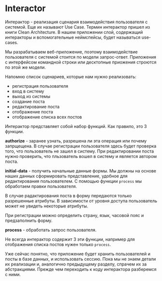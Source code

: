 # Interactor

Интерактор - реализация сценария взаимодействия пользователя с системой.
Еще их называют Use Case. Термин интерактор пришел из книги Clean Architecture.
В нашем приложении слой, содержащий интеракторы и вспомогательные неймспейсы,
будет называться use-cases.

Мы разрабатываем веб-приложение, поэтому взаимодействие пользователя с системой
стоится по модели запрос-ответ. Приложения с интерфейсом командной строки или десктопные приожения
строются по этой же модели.

Напомню список сценариев, которые нам нужно реализовать:

+ регистрация пользователя
+ вход в систему
+ выход из системы
+ создание поста
+ редактирование поста
+ отображение поста
+ отображение списка всех постов

Интерактор представляет собой набор функций.
Как правило, это 3 функции.

**authorize** - заранее узнать, разрешена ли эта операция или почему запрщещена.
В случае регистрации пользователя здесь будет проверка того, что пользователь не зашел в систему.
При редактировании поста нужно проверить, что пльзователь вошел в систему и является автором поста.

**initial-data** - получить начальные данные формы.
Мы должны на основе наших данных сформировать представление, удобное для редактирования пользователем.
С помощью функции `process` мы обработаем правки пользователя.

В случае радактирования поста в форму передаются только разрешенные атрибуты.
В зависимости от уровня доступа пользователь может не увидеть некоторые атрибуты.

При регистрации можно определить страну, язык, часовой пояс и предзаполнить форму.

**process** - обработать запрос пользователя.

Не всегда интерактор содержит 3 эти функции, например для отображения списка постов
нужен только `process`.

Уже сейчас понятно, что приложение будет хранить пользователей и посты в базе данных,
и использовать сессию. Пока мы не знаем детали их реализации и, аналогично предыдущему разделу,
спрачем их за абстракциями. Прежде чем переходить к коду интерактора разберемся с ними.
